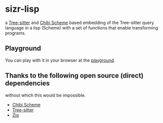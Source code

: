 # sizr-lisp

a [Tree-sitter](https://tree-sitter.github.io/tree-sitter/) and
[Chibi Scheme](http://synthcode.com/wiki/chibi-scheme) based embedding of
the Tree-sitter query language in a lisp (Scheme) with a set of functions that
enable transforming programs.

## Playground

You can play with it in your browser at the
[playground](https://MichaelBelousov.github.io/tree-stitcher/docs/src/playground.html).

## Thanks to the following open source (direct) dependencies

without which this would be impossible.

- [Chibi Scheme](http://synthcode.com/wiki/chibi-scheme)
- [Tree-sitter](https://tree-sitter.github.io/tree-sitter/)
- [Zig](https://ziglang.org/)

